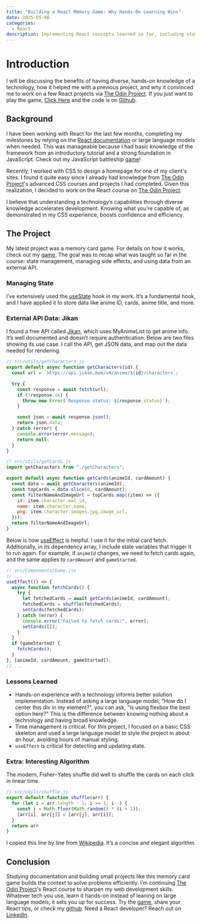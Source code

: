 ```yaml
---
title: "Building a React Memory Game: Why Hands-On Learning Wins"
date: 2025-05-08
categories:
  - React
description: Implementing React concepts learned so far, including state management, side effects, and using data from an external API.
---
```


# Introduction
I will be discussing the benefits of having diverse, hands-on knowledge of a technology, how it helped me with a previous project, and why it convinced me to work on a few React projects via [The Odin Project](https://www.theodinproject.com). If you just want to play the game, [Click Here](https://anime-memory.netlify.app/) and the code is on [Github](https://github.com/MclPio/memory_card).

## Background
I have been working with React for the last few months, completing my milestones by relying on the [React documentation](https://react.dev/learn) or large language models when needed. This was manageable because I had basic knowledge of the framework from an introductory tutorial and a strong foundation in JavaScript. Check out my JavaScript battleship [game](https://www.michaelpious.com/battleship/)!

Recently, I worked with CSS to design a homepage for one of my client's sites. I found it quite easy since I already had knowledge from [The Odin Project](https://www.theodinproject.com)'s advanced CSS courses and projects I had completed. Given this realization, I decided to work on the React course on [The Odin Project](https://www.theodinproject.com).

I believe that understanding a technology’s capabilities through diverse knowledge accelerates development. Knowing what you’re capable of, as demonstrated in my CSS experience, boosts confidence and efficiency.

## The Project
My latest project was a memory card game. For details on how it works, check out my [game](https://anime-memory.netlify.app/). The goal was to recap what was taught so far in the course: state management, managing side effects, and using data from an external API.

### Managing State
I’ve extensively used the [useState](https://react.dev/reference/react/useState) hook in my work. It’s a fundamental hook, and I have applied it to store data like anime ID, cards, anime title, and more.

### External API Data: Jikan
I found a free API called [Jikan](https://jikan.moe/), which uses MyAnimeList to get anime info. It’s well documented and doesn’t require authentication. Below are two files showing its use case. I call the API, get JSON data, and map out the data needed for rendering.

```javascript
// src/utils/getCharacters.js
export default async function getCharacters(id) {
  const url = `https://api.jikan.moe/v4/anime/${id}/characters`;

  try {
    const response = await fetch(url);
    if (!response.ok) {
      throw new Error(`Response status: ${response.status}`);
    }

    const json = await response.json();
    return json.data;
  } catch (error) {
    console.error(error.message);
    return null;
  }
}
```

```javascript
// src/utils/getCards.js
import getCharacters from "./getCharacters";

export default async function getCards(animeId, cardAmount) {
  const data = await getCharacters(animeId);
  const topCards = data.slice(0, cardAmount);
  const filterNameAndImageUrl = topCards.map((item) => ({
    id: item.character.mal_id,
    name: item.character.name,
    png: item.character.images.jpg.image_url,
  }));
  return filterNameAndImageUrl;
}
```

Below is how [useEffect](https://react.dev/reference/react/useEffect) is helpful. I use it for the initial card fetch. Additionally, in its dependency array, I include state variables that trigger it to run again. For example, if `animeId` changes, we need to fetch cards again, and the same applies to `cardAmount` and `gameStarted`.

```javascript
// src/Components/Game.jsx
// ...
useEffect(() => {
  async function fetchCards() {
    try {
      let fetchedCards = await getCards(animeId, cardAmount);
      fetchedCards = shuffle(fetchedCards);
      setCards(fetchedCards);
    } catch (error) {
      console.error("Failed to fetch cards:", error);
      setCards([]);
    }
  }
  if (gameStarted) {
    fetchCards();
  }
}, [animeId, cardAmount, gameStarted]);
// ...
```

### Lessons Learned
* Hands-on experience with a technology informs better solution implementation. Instead of asking a large language model, "How do I center this div in my element?", you can ask, "Is using flexbox the best option here?" This is the difference between knowing nothing about a technology and having broad knowledge.
* Time management is critical. For this project, I focused on a basic CSS skeleton and used a large language model to style the project in about an hour, avoiding hours of manual styling.
* `useEffect` is critical for detecting and updating state.

### Extra: Interesting Algorithm
The modern, Fisher–Yates shuffle did well to shuffle the cards on each click in linear time.

```javascript
// src/utils/shuffle.js
export default function shuffle(arr) {
  for (let i = arr.length - 1; i >= 1; i--) {
    const j = Math.floor(Math.random() * (i + 1));
    [arr[i], arr[j]] = [arr[j], arr[i]];
  }
  return arr
}
```

I copied this line by line from [Wikipedia](https://en.wikipedia.org/wiki/Fisher%E2%80%93Yates_shuffle#JavaScript_implementation). It’s a concise and elegant algorithm.

## Conclusion
Studying documentation and building small projects like this memory card game builds the context to solve problems efficiently. I’m continuing [The Odin Project](https://www.theodinproject.com)'s React course to sharpen my web development skills. Whatever tech you use, learn it hands-on instead of leaning on large language models, it sets you up for success. Try the [game](https://anime-memory.netlify.app/), share your React tips, or check my [github](https://github.com/MclPio). Need a React developer? Reach out on [LinkedIn](https://www.linkedin.com/in/michaelpious/).